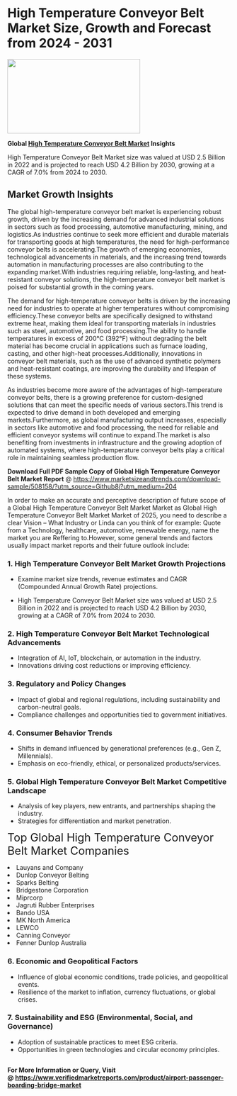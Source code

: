 <H1>High Temperature Conveyor Belt Market Size, Growth and Forecast from 2024 - 2031</H1><img class="aligncenter size-medium wp-image-584254" src="https://thirdeyenews.in/wp-content/uploads/2024/09/Global-Market-Research-300x168.jpeg" alt="" width="300" height="168" /><p><strong>Global&nbsp;<a href="https://www.marketsizeandtrends.com/download-sample/508158/?utm_source=Github8j?utm_medium=204">High Temperature Conveyor Belt Market</a> Insights</strong></p><p>High Temperature Conveyor Belt Market size was valued at USD 2.5 Billion in 2022 and is projected to reach USD 4.2 Billion by 2030, growing at a CAGR of 7.0% from 2024 to 2030.</p><p><h2>Market Growth Insights</h2> <p>The global high-temperature conveyor belt market is experiencing robust growth, driven by the increasing demand for advanced industrial solutions in sectors such as food processing, automotive manufacturing, mining, and logistics.As industries continue to seek more efficient and durable materials for transporting goods at high temperatures, the need for high-performance conveyor belts is accelerating.The growth of emerging economies, technological advancements in materials, and the increasing trend towards automation in manufacturing processes are also contributing to the expanding market.With industries requiring reliable, long-lasting, and heat-resistant conveyor solutions, the high-temperature conveyor belt market is poised for substantial growth in the coming years.</p> <p>The demand for high-temperature conveyor belts is driven by the increasing need for industries to operate at higher temperatures without compromising efficiency.These conveyor belts are specifically designed to withstand extreme heat, making them ideal for transporting materials in industries such as steel, automotive, and food processing.The ability to handle temperatures in excess of 200°C (392°F) without degrading the belt material has become crucial in applications such as furnace loading, casting, and other high-heat processes.Additionally, innovations in conveyor belt materials, such as the use of advanced synthetic polymers and heat-resistant coatings, are improving the durability and lifespan of these systems.</p> <p>As industries become more aware of the advantages of high-temperature conveyor belts, there is a growing preference for custom-designed solutions that can meet the specific needs of various sectors.This trend is expected to drive demand in both developed and emerging markets.Furthermore, as global manufacturing output increases, especially in sectors like automotive and food processing, the need for reliable and efficient conveyor systems will continue to expand.The market is also benefiting from investments in infrastructure and the growing adoption of automated systems, where high-temperature conveyor belts play a critical role in maintaining seamless production flow.</p> <p><span class=""><strong>Download Full PDF Sample Copy of Global High Temperature Conveyor Belt Market Report</strong> @ <a href="https://www.marketsizeandtrends.com/download-sample/508158/?utm_source=Github8j?utm_medium=204" target="_blank">https://www.marketsizeandtrends.com/download-sample/508158/?utm_source=Github8j?utm_medium=204</a></span></p><p>In order to make an accurate and perceptive description of future scope of a Global&nbsp;High Temperature Conveyor Belt Market Market as Global&nbsp;High Temperature Conveyor Belt Market Market of 2025, you need to describe a clear Vision &ndash; What Industry or Linda can you think of for example: Quote from a Technology, healthcare, automotive, renewable energy, name the market you are Reffering to.However, some general trends and factors usually impact market reports and their future outlook include:</p><h3>1.&nbsp;<strong>High Temperature Conveyor Belt Market Growth Projections</strong></h3><ul><li>Examine market size trends, revenue estimates and CAGR (Compounded Annual Growth Rate) projections.</li><li><p>High Temperature Conveyor Belt Market size was valued at USD 2.5 Billion in 2022 and is projected to reach USD 4.2 Billion by 2030, growing at a CAGR of 7.0% from 2024 to 2030.</p></li></ul><h3>2.&nbsp;<strong>High Temperature Conveyor Belt Market Technological Advancements</strong></h3><ul><li>Integration of AI, IoT, blockchain, or automation in the industry.</li><li>Innovations driving cost reductions or improving efficiency.</li></ul><h3>3.&nbsp;<strong>Regulatory and Policy Changes</strong></h3><ul><li>Impact of global and regional regulations, including sustainability and carbon-neutral goals.</li><li>Compliance challenges and opportunities tied to government initiatives.</li></ul><h3>4.&nbsp;<strong>Consumer Behavior Trends</strong></h3><ul><li>Shifts in demand influenced by generational preferences (e.g., Gen Z, Millennials).</li><li>Emphasis on eco-friendly, ethical, or personalized products/services.</li></ul><h3>5.&nbsp;<strong>Global High Temperature Conveyor Belt Market Competitive Landscape</strong></h3><ul><li>Analysis of key players, new entrants, and partnerships shaping the industry.</li><li>Strategies for differentiation and market penetration.</li></ul><p data-pm-slice="1 1 []"><span style="color: inherit; font-family: inherit; font-size: 25px;">Top Global High Temperature Conveyor Belt Market Companies</span></p><div class="" data-test-id=""><p><li>Lauyans and Company</li><li> Dunlop Conveyor Belting</li><li> Sparks Belting</li><li> Bridgestone Corporation</li><li> Miprcorp</li><li> Jagruti Rubber Enterprises</li><li> Bando USA</li><li> MK North America</li><li> LEWCO</li><li> Canning Conveyor</li><li> Fenner Dunlop Australia</li></p></div><h3>6.&nbsp;<strong>Economic and Geopolitical Factors</strong></h3><ul><li>Influence of global economic conditions, trade policies, and geopolitical events.</li><li>Resilience of the market to inflation, currency fluctuations, or global crises.</li></ul><h3>7.&nbsp;<strong>Sustainability and ESG (Environmental, Social, and Governance)</strong></h3><ul><li>Adoption of sustainable practices to meet ESG criteria.</li><li>Opportunities in green technologies and circular economy principles.</li></ul><h2><strong style="font-size: 14px;">For More Information or Query, Visit @&nbsp;</strong><a style="background-color: #ffffff; font-size: 14px;" href="https://www.marketsizeandtrends.com/report/high-temperature-conveyor-belt-market/" target="_blank">https://www.verifiedmarketreports.com/product/airport-passenger-boarding-bridge-market</a></h2>
